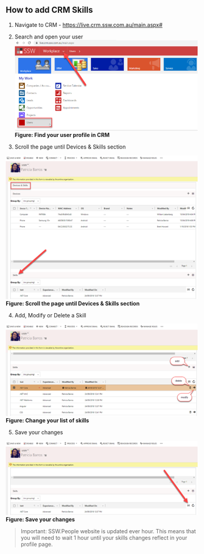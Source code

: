 ## How to add CRM Skills

1. Navigate to CRM - https://live.crm.ssw.com.au/main.aspx#

2. Search and open your user
![Instructions_CRM_Users.png](../.github/instructions/images/Instructions_CRM_Users.png)  
**Figure: Find your user profile in CRM**

3. Scroll the page until Devices & Skills section

![Device_Skills_Section.png](../.github/instructions/images/CRM_Device_Skills_Section.png)  
**Figure: Scroll the page until Devices & Skills section**

4. Add, Modify or Delete a Skill

![Add_Modify_Delete_CRM_Skills.png](../.github/instructions/images/Add_Modify_Delete_CRM_Skills.png)  
**Figure: Change your list of skills**

5. Save your changes

![CRM_Save_Skills_List.png](../.github/instructions/images/CRM_Save_Skills_List.png)  
**Figure: Save your changes**

> Important: SSW.People website is updated ever hour. This means that you will need to wait 1 hour until your skills changes reflect in your profile page.
